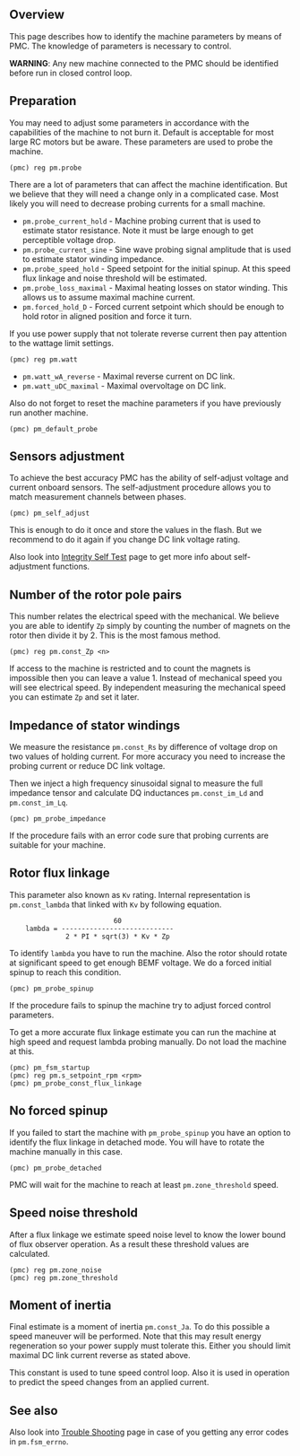 ## Overview

This page describes how to identify the machine parameters by means of PMC. The
knowledge of parameters is necessary to control.

**WARNING**: Any new machine connected to the PMC should be identified before
run in closed control loop.

## Preparation

You may need to adjust some parameters in accordance with the capabilities of
the machine to not burn it. Default is acceptable for most large RC motors but
be aware. These parameters are used to probe the machine.

	(pmc) reg pm.probe

There are a lot of parameters that can affect the machine identification. But
we believe that they will need a change only in a complicated case. Most likely
you will need to decrease probing currents for a small machine.

- `pm.probe_current_hold` - Machine probing current that is used to estimate
  stator resistance. Note it must be large enough to get perceptible voltage drop.
- `pm.probe_current_sine` - Sine wave probing signal amplitude that is used to
  estimate stator winding impedance.
- `pm.probe_speed_hold` - Speed setpoint for the initial spinup. At this speed
  flux linkage and noise threshold will be estimated.
- `pm.probe_loss_maximal` - Maximal heating losses on stator winding. This
  allows us to assume maximal machine current.
- `pm.forced_hold_D` - Forced current setpoint which should be enough to hold
  rotor in aligned position and force it turn.

If you use power supply that not tolerate reverse current then pay attention to
the wattage limit settings.

    (pmc) reg pm.watt

- `pm.watt_wA_reverse` - Maximal reverse current on DC link.
- `pm.watt_uDC_maximal` - Maximal overvoltage on DC link.

Also do not forget to reset the machine parameters if you have previously run
another machine.

    (pmc) pm_default_probe

## Sensors adjustment

To achieve the best accuracy PMC has the ability of self-adjust voltage and
current onboard sensors. The self-adjustment procedure allows you to match
measurement channels between phases.

	(pmc) pm_self_adjust

This is enough to do it once and store the values in the flash. But we recommend
to do it again if you change DC link voltage rating.

Also look into [Integrity Self Test](IntegritySelfTest.md) page to get more
info about self-adjustment functions.

## Number of the rotor pole pairs

This number relates the electrical speed with the mechanical. We believe you
are able to identify `Zp` simply by counting the number of magnets on the rotor
then divide it by 2. This is the most famous method.

	(pmc) reg pm.const_Zp <n>

If access to the machine is restricted and to count the magnets is impossible
then you can leave a value 1. Instead of mechanical speed you will see
electrical speed. By independent measuring the mechanical speed you can
estimate `Zp` and set it later.

## Impedance of stator windings

We measure the resistance `pm.const_Rs` by difference of voltage drop on two
values of holding current. For more accuracy you need to increase the probing
current or reduce DC link voltage.

Then we inject a high frequency sinusoidal signal to measure the full impedance
tensor and calculate DQ inductances `pm.const_im_Ld` and `pm.const_im_Lq`.

	(pmc) pm_probe_impedance

If the procedure fails with an error code sure that probing currents are
suitable for your machine.

## Rotor flux linkage

This parameter also known as `Kv` rating. Internal representation is
`pm.const_lambda` that linked with `Kv` by following equation.

```
	                      60
	lambda = ----------------------------
	          2 * PI * sqrt(3) * Kv * Zp
```

To identify `lambda` you have to run the machine. Also the rotor should rotate
at significant speed to get enough BEMF voltage. We do a forced initial spinup
to reach this condition.

	(pmc) pm_probe_spinup

If the procedure fails to spinup the machine try to adjust forced control
parameters.

To get a more accurate flux linkage estimate you can run the machine at high
speed and request lambda probing manually. Do not load the machine at this.

	(pmc) pm_fsm_startup
	(pmc) reg pm.s_setpoint_rpm <rpm>
	(pmc) pm_probe_const_flux_linkage

## No forced spinup

If you failed to start the machine with `pm_probe_spinup` you have an option to
identify the flux linkage in detached mode. You will have to rotate the machine
manually in this case.

	(pmc) pm_probe_detached

PMC will wait for the machine to reach at least `pm.zone_threshold` speed.

## Speed noise threshold

After a flux linkage we estimate speed noise level to know the lower bound of
flux observer operation. As a result these threshold values are calculated.

	(pmc) reg pm.zone_noise
	(pmc) reg pm.zone_threshold

## Moment of inertia

Final estimate is a moment of inertia `pm.const_Ja`. To do this possible a
speed maneuver will be performed. Note that this may result energy regeneration
so your power supply must tolerate this. Either you should limit maximal DC
link current reverse as stated above.

This constant is used to tune speed control loop. Also it is used in operation
to predict the speed changes from an applied current.

## See also

Also look into [Trouble Shooting](TroubleShooting.md) page in case of you
getting any error codes in `pm.fsm_errno`.

